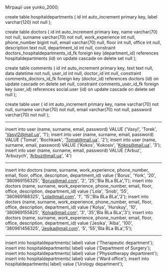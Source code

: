 Міграції
use yunko_2000;

create table hospitaldepartments
(
    id    int auto_increment
        primary key,
    label varchar(120) not null
);

create table doctors
(
    id              int auto_increment
        primary key,
    name            varchar(70) not null,
    surname         varchar(70) not null,
    work_experience int         null,
    phone_number    bigint      null,
    email           varchar(70) null,
    floor           int         null,
    office          int         null,
    description     text        null,
    department_id   int         null,
    constraint doctors_hospitaldepartments_id_fk
        foreign key (department_id) references hospitaldepartments (id)
            on update cascade on delete set null
);

create table comments
(
    id        int auto_increment
        primary key,
    text      text     null,
    data      datetime not null,
    user_id   int      null,
    doctor_id int      null,
    constraint comments_doctors_id_fk
        foreign key (doctor_id) references doctors (id)
            on update cascade on delete set null,
    constraint comments_user_id_fk
        foreign key (user_id) references social.user (id)
            on update cascade on delete set null
);

create table user
(
    id       int auto_increment
        primary key,
    name     varchar(70) not null,
    surname  varchar(70) not null,
    email    varchar(70) not null,
    password varchar(70) not null
);
*******************************************************************

insert into user (name, surname, email, password) VALUE ('Vasyl', 'Torek', 'Vasyl2@mail.ua', '1');
insert into user (name, surname, email, password) VALUE ('Tomat', 'Bochkaek', 'Tomat@mail.ua', '2');
insert into user (name, surname, email, password) VALUE ('Kokos', 'Kokosiv', 'Kokos@mail.ua', '3');
insert into user (name, surname, email, password) VALUE ('Arbuz', 'Arbuzych', 'Arbuz@mail.ua', '4')

****************************************************************************
insert into doctors (name, surname, work_experience, phone_number, email, floor, office, description, department_id) 
value ('Borus', 'York', '20', '380969156325', 'Borus@mail.com', '2', '25','Bla BLa BLa','1');
insert into doctors (name, surname, work_experience, phone_number, email, floor, office, description, department_id) 
value ('Lola', 'Snob', '55', '380969188325', 'Lola@mail.com', '1', '15','Bla BLa BLa','2');
insert into doctors (name, surname, work_experience, phone_number, email, floor, office, description, department_id) 
value ('Kolya', 'Hurskuy', '10', '380969155825', 'Kolya@mail.com', '3', '35','Bla BLa BLa','3');
insert into doctors (name, surname, work_experience, phone_number, email, floor, office, description, department_id) 
value ('Jesika', 'Alba', '100', '380961456325', 'Jesika@mail.com', '5', '55','Bla BLa BLa','5');
*****************************************************************************************************
insert into hospitaldepartments( label) value ('Therapeutic department');
insert into hospitaldepartments( label) value ('Department of Surgery');
insert into hospitaldepartments( label) value ('Physiotherapy department');
insert into hospitaldepartments( label) value ('Ward office');
insert into hospitaldepartments( label) value ('Urology department');
